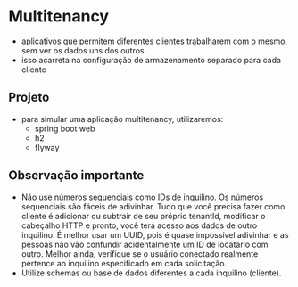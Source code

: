 # Multitenancy
- aplicativos que permitem diferentes clientes trabalharem com o mesmo, sem ver os dados uns dos outros.
- isso acarreta na configuração de armazenamento separado para cada cliente

## Projeto
- para simular uma aplicação multitenancy, utilizaremos:
  - spring boot web
  - h2
  - flyway

## Observação importante
- Não use números sequenciais como IDs de inquilino. Os números sequenciais são fáceis de adivinhar. Tudo que você precisa fazer como cliente é adicionar ou subtrair de seu próprio tenantId, modificar o cabeçalho HTTP e pronto, você terá acesso aos dados de outro inquilino. É melhor usar um UUID, pois é quase impossível adivinhar e as pessoas não vão confundir acidentalmente um ID de locatário com outro. Melhor ainda, verifique se o usuário conectado realmente pertence ao inquilino especificado em cada solicitação.
- Utilize schemas ou base de dados diferentes a cada inquilino (cliente).
